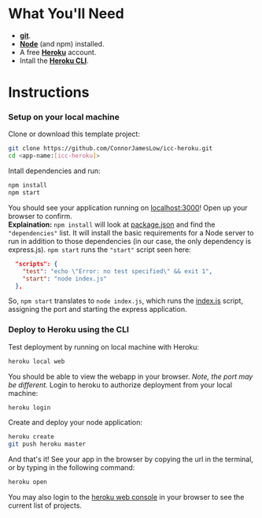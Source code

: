 # What You'll Need
 - [**git**](https://git-scm.com/downloads).
 - [**Node**](https://nodejs.org/en/) (and npm) installed. 
 - A free [**Heroku**](https://www.heroku.com/home) account. 
 - Intall the [**Heroku CLI**](https://devcenter.heroku.com/articles/heroku-cli).

# Instructions

### Setup on your local machine
Clone or download this template project:  
```bash
git clone https://github.com/ConnorJamesLow/icc-heroku.git
cd <app-name:[icc-heroku]>
```
Intall dependencies and run:
```bash
npm install
npm start
```
You should see your application running on [localhost:3000](http://localhost:3000)! Open up your browser to confirm.  
**Explaination:** `npm install` will look at [package.json](package.json) and find the `"dependencies"` list. It will install the basic requirements for a Node server to run in addition to those dependencies (in our case, the only dependency is express.js). `npm start` runs the `"start"` script seen here:
```json
  "scripts": {
    "test": "echo \"Error: no test specified\" && exit 1",
    "start": "node index.js"
  },
```
So, `npm start` translates to `node index.js`, which runs the [index.js](index.js) script, assigning the port and starting the express application.

### Deploy to Heroku using the CLI
Test deployment by running on local machine with Heroku:
```bash
heroku local web
```
You should be able to view the webapp in your browser. *Note, the port may be different.* Login to heroku to authorize deployment from your local machine:
```bash
heroku login
```
Create and deploy your node application:
```bash
heroku create
git push heroku master
```
And that's it! See your app in the browser by copying the url in the terminal, or by typing in the following command:
```bash
heroku open
```
You may also login to the [heroku web console](https://dashboard.heroku.com) in your browser to see the current list of projects.